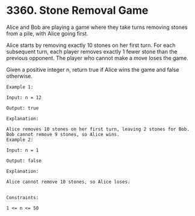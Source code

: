 # 3360. Stone Removal Game

Alice and Bob are playing a game where they take turns removing stones from a pile, with Alice going first.

Alice starts by removing exactly 10 stones on her first turn.
For each subsequent turn, each player removes exactly 1 fewer stone than the previous opponent.
The player who cannot make a move loses the game.

Given a positive integer n, return true if Alice wins the game and false otherwise.


```
Example 1:

Input: n = 12

Output: true

Explanation:

Alice removes 10 stones on her first turn, leaving 2 stones for Bob.
Bob cannot remove 9 stones, so Alice wins.
Example 2:

Input: n = 1

Output: false

Explanation:

Alice cannot remove 10 stones, so Alice loses.


Constraints:

1 <= n <= 50
```